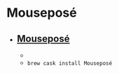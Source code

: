 # Mouseposé
- [Mouseposé](https://boinx.com/mousepose/overview/)
  - 
  - 
  - `brew cask install Mouseposé`
